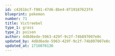 ```yaml
---
id: c4261bcf-f901-47d6-8be4-8f19187623f4
blueprint: pokemon
number: 71
title: Victreebel
type_1: grass
type_2: poison
author: 4d8d6ede-5963-429f-9c2f-74b897007e0c
updated_by: 4d8d6ede-5963-429f-9c2f-74b897007e0c
updated_at: 1716076136
---
```

